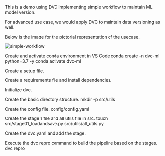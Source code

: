 This is a demo using DVC implementing simple workflow to maintain ML model version. 

For advanced use case, we would apply DVC to maintain data versioning as well.

Below is the image for the pictorial representation of the usecase.

![simple-workflow](https://user-images.githubusercontent.com/55927390/134888979-c341dc8d-fc5e-48d8-be44-4531cdb0ca78.png)

Create and activate conda environment in VS Code
	conda create -n dvc-ml python=3.7 -y
	conda activate dvc-ml
	
Create a setup file.

Create a requirements file and install dependencies.

Initialize dvc.

Create the basic directory structure.
	mkdir -p src/utils

Create the config file.
	config/config.yaml
	
Create the stage 1 file and all utils file in src.
	touch src/stage01_loadandsave.py src/utils/all_utils.py
	
Create the dvc.yaml and add the stage.

Execute the dvc repro command to build the pipeline based on the stages.
		dvc repro